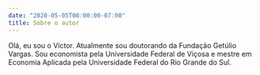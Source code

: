 ```yaml
---
date: "2020-05-05T00:00:00-07:00"
title: Sobre o autor
---
```


Olá, eu sou o Víctor. Atualmente sou doutorando da Fundação Getúlio Vargas. Sou economista pela Universidade Federal de Viçosa e mestre em Economia Aplicada pela Universidade Federal do Rio Grande do Sul. 
